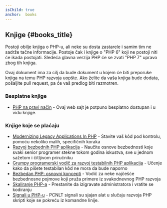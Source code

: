 ```yaml
---
isChild: true
anchor:  books
---
```


## Knjige {#books_title}

Postoji obilje knjiga o PHP-u, ali neke su dosta zastarele i samim tim ne sadrže tačne informacije.
Postoje čak i knjige o "PHP 6" koji ne postoji niti će ikada postojati. Sledeća glavna verzija PHP će se
zvati "PHP 7" upravo zbog tih knjiga.

Ovaj dokument ima za cilj da bude dokument u kojem će biti preporuke knjiga na temu PHP razvoja uopšte.
Ako želite da vaša knjiga bude dodata, pošaljite pull request, pa će vaš predlog biti razmotren.

### Besplatne knjige

* [PHP na pravi način](https://leanpub.com/phptherightway/) - Ovaj web sajt je potpuno besplatno dostupan i u vidu knjige.

### Knjige koje se plaćaju

* [Modernizing Legacy Applications In PHP](https://leanpub.com/mlaphp) - Stavite vaš kôd pod kontrolu,
pomoću nekoliko malih, specifičnih koraka
* [Razvoj bezbednih PHP aplikacija](https://leanpub.com/buildingsecurephpapps) - Naučite osnove bezbednosti
koje svaki senior programer stekne tokom godina iskustva, sve u jednom sažetom i čitljivom priručniku
* [Grumpy programerski vodič za razvoj testabilnih PHP aplikacija](https://leanpub.com/grumpy-testing) - Učenje kako da
pišete testabilan kôd ne mora da bude naporno
* [Bezbedan PHP: osnovni koncepti](https://leanpub.com/securingphp-coreconcepts) - Vodič za neke najčešće
bezbednosne pojmove koji pruža primere iz svakodnevnog PHP razvoja
* [Skaliranje PHP-a]( https://leanpub.com/scalingphp) - Prestanite da izigravate administratora i vratite se kodiranju
* [Signali u PHP-u]( https://leanpub.com/signalingphp) - PCNLT signali su sjajan alat u slučaju razvoja
PHP skripti koje se pokreću iz komandne linije.
